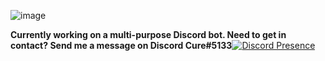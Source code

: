 ![image](https://user-images.githubusercontent.com/86529363/124513938-ccdff780-ddd3-11eb-97da-0a6374ecb94b.png)


**Currently working on a multi-purpose Discord bot.
Need to get in contact? Send me a message on Discord Cure#5133**[![Discord Presence](https://lanyard-profile-readme.vercel.app/api/767406118192152596)](https://discord.com/users/767406118192152596)





